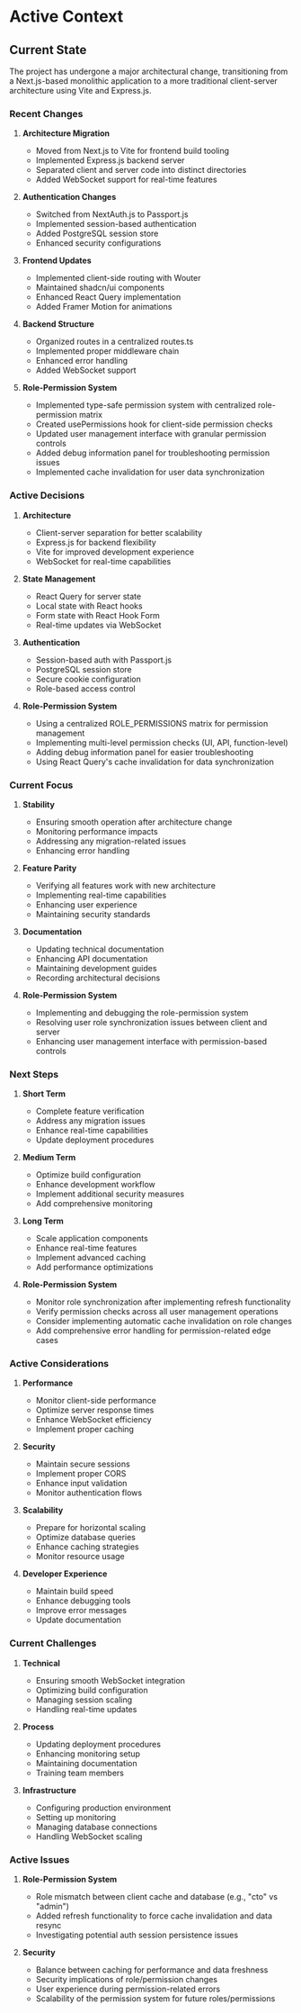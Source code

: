 # Active Context

## Current State

The project has undergone a major architectural change, transitioning from a Next.js-based monolithic application to a more traditional client-server architecture using Vite and Express.js.

### Recent Changes

1. **Architecture Migration**
   - Moved from Next.js to Vite for frontend build tooling
   - Implemented Express.js backend server
   - Separated client and server code into distinct directories
   - Added WebSocket support for real-time features

2. **Authentication Changes**
   - Switched from NextAuth.js to Passport.js
   - Implemented session-based authentication
   - Added PostgreSQL session store
   - Enhanced security configurations

3. **Frontend Updates**
   - Implemented client-side routing with Wouter
   - Maintained shadcn/ui components
   - Enhanced React Query implementation
   - Added Framer Motion for animations

4. **Backend Structure**
   - Organized routes in a centralized routes.ts
   - Implemented proper middleware chain
   - Enhanced error handling
   - Added WebSocket support

5. **Role-Permission System**
   - Implemented type-safe permission system with centralized role-permission matrix
   - Created usePermissions hook for client-side permission checks
   - Updated user management interface with granular permission controls
   - Added debug information panel for troubleshooting permission issues
   - Implemented cache invalidation for user data synchronization

### Active Decisions

1. **Architecture**
   - Client-server separation for better scalability
   - Express.js for backend flexibility
   - Vite for improved development experience
   - WebSocket for real-time capabilities

2. **State Management**
   - React Query for server state
   - Local state with React hooks
   - Form state with React Hook Form
   - Real-time updates via WebSocket

3. **Authentication**
   - Session-based auth with Passport.js
   - PostgreSQL session store
   - Secure cookie configuration
   - Role-based access control

4. **Role-Permission System**
   - Using a centralized ROLE_PERMISSIONS matrix for permission management
   - Implementing multi-level permission checks (UI, API, function-level)
   - Adding debug information panel for easier troubleshooting
   - Using React Query's cache invalidation for data synchronization

### Current Focus

1. **Stability**
   - Ensuring smooth operation after architecture change
   - Monitoring performance impacts
   - Addressing any migration-related issues
   - Enhancing error handling

2. **Feature Parity**
   - Verifying all features work with new architecture
   - Implementing real-time capabilities
   - Enhancing user experience
   - Maintaining security standards

3. **Documentation**
   - Updating technical documentation
   - Enhancing API documentation
   - Maintaining development guides
   - Recording architectural decisions

4. **Role-Permission System**
   - Implementing and debugging the role-permission system
   - Resolving user role synchronization issues between client and server
   - Enhancing user management interface with permission-based controls

### Next Steps

1. **Short Term**
   - Complete feature verification
   - Address any migration issues
   - Enhance real-time capabilities
   - Update deployment procedures

2. **Medium Term**
   - Optimize build configuration
   - Enhance development workflow
   - Implement additional security measures
   - Add comprehensive monitoring

3. **Long Term**
   - Scale application components
   - Enhance real-time features
   - Implement advanced caching
   - Add performance optimizations

4. **Role-Permission System**
   - Monitor role synchronization after implementing refresh functionality
   - Verify permission checks across all user management operations
   - Consider implementing automatic cache invalidation on role changes
   - Add comprehensive error handling for permission-related edge cases

### Active Considerations

1. **Performance**
   - Monitor client-side performance
   - Optimize server response times
   - Enhance WebSocket efficiency
   - Implement proper caching

2. **Security**
   - Maintain secure sessions
   - Implement proper CORS
   - Enhance input validation
   - Monitor authentication flows

3. **Scalability**
   - Prepare for horizontal scaling
   - Optimize database queries
   - Enhance caching strategies
   - Monitor resource usage

4. **Developer Experience**
   - Maintain build speed
   - Enhance debugging tools
   - Improve error messages
   - Update documentation

### Current Challenges

1. **Technical**
   - Ensuring smooth WebSocket integration
   - Optimizing build configuration
   - Managing session scaling
   - Handling real-time updates

2. **Process**
   - Updating deployment procedures
   - Enhancing monitoring setup
   - Maintaining documentation
   - Training team members

3. **Infrastructure**
   - Configuring production environment
   - Setting up monitoring
   - Managing database connections
   - Handling WebSocket scaling

### Active Issues

1. **Role-Permission System**
   - Role mismatch between client cache and database (e.g., "cto" vs "admin")
   - Added refresh functionality to force cache invalidation and data resync
   - Investigating potential auth session persistence issues

2. **Security**
   - Balance between caching for performance and data freshness
   - Security implications of role/permission changes
   - User experience during permission-related errors
   - Scalability of the permission system for future roles/permissions 
